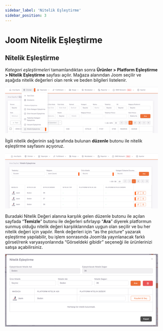 ```yaml
---
sidebar_label: 'Nitelik Eşleştirme'
sidebar_position: 3
---
```



# Joom Nitelik Eşleştirme 

## Nitelik Eşleştirme

*Kategori eşleştirmeleri* tamamlandıktan sonra **Ürünler > Platform Eşleştirme > Nitelik Eşleştirme** sayfası açılır. Mağaza alanından Joom seçilir ve aşağıda nitelik değerleri olan renk ve beden bilgileri listelenir. 

![JoomQualification](../joom/img/JoomQualificationMatching.png)

İlgili nitelik değerinin sağ tarafında bulunan **düzenle** butonu ile nitelik eşleştirme sayfasını açıyoruz.

![JoomQualificationColor](../joom/img/JoomQualificationMatchingColor.png)

Buradaki Nitelik Değeri alanına karşılık gelen düzenle butonu ile açılan sayfada “**Temizle**” butonu ile değerleri sıfırlayıp “**Ara**” diyerek platformun sunmuş olduğu nitelik değeri karşılıklarından uygun olan seçilir ve bu her nitelik değeri için yapılır. Renk değerleri için “as the picture” yazarak eşleştirme yapılabilir, bu işlem sonrasında Joom’da yayınlanacak farklı görsel/renk varyasyonlarında “Görseldeki gibidir” seçeneği ile ürünlerinizi satışa açabilirsiniz.

![JoomQualificationColorSearch](../joom/img/JoomQualificationMatchingColorSearch.png)





